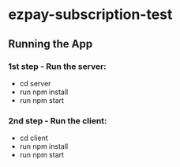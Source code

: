 # ezpay-subscription-test

## Running the App

### 1st step - Run the server:

- cd server
- run npm install
- run npm start

### 2nd step - Run the client:

- cd client
- run npm install
- run npm start

